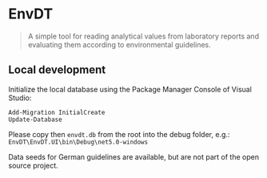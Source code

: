# EnvDT
> A simple tool for reading analytical values from laboratory reports and evaluating them according to environmental guidelines.

## Local development
Initialize the local database using the Package Manager Console of Visual Studio:

`Add-Migration InitialCreate`\
`Update-Database`

Please copy then `envdt.db` from the root into the debug folder, e.g.:
`EnvDT\EnvDT.UI\bin\Debug\net5.0-windows`

Data seeds for German guidelines are available, but are not part of the open source project.
